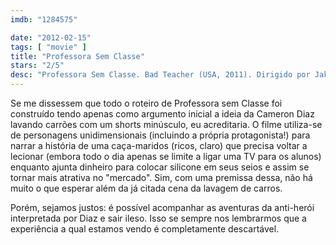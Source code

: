 ```yaml
---
imdb: "1284575"

date: "2012-02-15"
tags: [ "movie" ]
title: "Professora Sem Classe"
stars: "2/5"
desc: "Professora Sem Classe. Bad Teacher (USA, 2011). Dirigido por Jake Kasdan. Escrito por Gene Stupnitsky, Lee Eisenberg. Com Cameron Diaz, Lucy Punch, Jason Segel, Justin Timberlake, Phyllis Smith, John Michael Higgins, Dave Allen, Jillian Armenante, Matthew J. Evans."
---
```

Se me dissessem que todo o roteiro de Professora sem Classe foi construído tendo apenas como argumento inicial a ideia da Cameron Diaz lavando carrões com um shorts minúsculo, eu acreditaria. O filme utiliza-se de personagens unidimensionais (incluindo a própria protagonista!) para narrar a história de uma caça-maridos (ricos, claro) que precisa voltar a lecionar (embora todo o dia apenas se limite a ligar uma TV para os alunos) enquanto ajunta dinheiro para colocar silicone em seus seios e assim se tornar mais atrativa no "mercado". Sim, com uma premissa dessa, não há muito o que esperar além da já citada cena da lavagem de carros.

Porém, sejamos justos: é possível acompanhar as aventuras da anti-herói interpretada por Diaz e sair ileso. Isso se sempre nos lembrarmos que a experiência a qual estamos vendo é completamente descartável.

